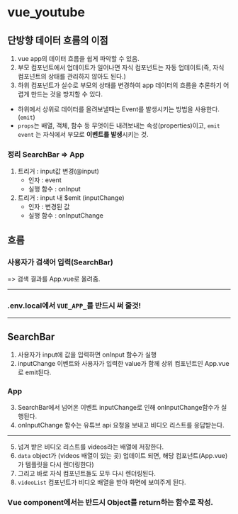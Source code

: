# vue_youtube

## 단방향 데이터 흐름의 이점

1. vue app의 데이터 흐름을 쉽게 파악할 수 있음.
2. 부모 컴포넌트에서 업데이트가 일어나면 자식 컴포넌트는 자동 업데이트(즉, 자식 컴포넌트의 상태를 관리하지 않아도 된다.)
3. 하위 컴포넌트가 실수로 부모의 상태를 변경하여 app 데이터의 흐름을 추론하기 어렵게 만드는 것을 방지할 수 있다.



- 하위에서 상위로 데이터를 올려보낼때는 Event를 발생시키는 방법을 사용한다. (`emit`)
- `props`는 배열, 객체, 함수 등 무엇이든 내려보내는 속성(properties)이고, `emit event` 는 자식에서 부모로 **이벤트를 발생**시키는 것.



### 정리 SearchBar => App

1. 트리거 : input값 변경(@input)
   - 인자 : event
   - 실행 함수 : onInput
2. 트리거 : input 내 $emit (inputChange)
   - 인자 : 변경된 값
   - 실행 함수 : onInputChange



## 흐름

### 사용자가 검색어 입력(SearchBar)

=> 검색 결과를 App.vue로 올려줌.

--------

### .env.local에서 `VUE_APP_`를 반드시 써 줄것!

------------

## SearchBar

1. 사용자가 input에 값을 입력하면 onInput 함수가 실행
2. inputChange 이벤트와 사용자가 입력한 value가 함께 상위 컴포넌트인 App.vue로 emit된다.

### App

3. SearchBar에서 넘어온 이벤트 inputChange로 인해 onInputChange함수가 실행된다.
4. onInputChange 함수는 유튜브 api 요청을 보내고 비디오 리스트를 응답받는다.

-------------

5. 넘겨 받은 비디오 리스트를 videos라는 배열에 저장한다.
6. `data` object가 (videos 배열이 있는 곳) 업데이트 되면, 해당 컴포넌트(App.vue)가 템플릿을 다시 렌더링한다)
7. 그리고 바로 자식 컴포넌트들도 모두 다시 렌더링된다.
8. `videoList` 컴포넌트가 비디오 배열을 받아 화면에 보여주게 된다.

 

### Vue component에서는 반드시 Object를 return하는 함수로 작성.

